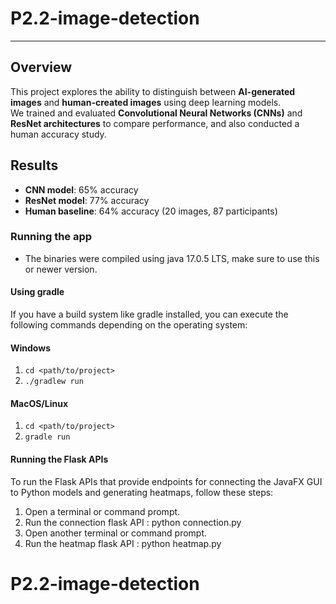 # P2.2-image-detection
---
## Overview
This project explores the ability to distinguish between **AI-generated images** and **human-created images** using deep learning models.  
We trained and evaluated **Convolutional Neural Networks (CNNs)** and **ResNet architectures** to compare performance, and also conducted a human accuracy study.
## Results
- **CNN model**: 65% accuracy  
- **ResNet model**: 77% accuracy  
- **Human baseline**: 64% accuracy (20 images, 87 participants)
### Running the app
- The binaries were compiled using java 17.0.5 LTS, make sure to use this or newer version.
#### Using gradle
If you have a build system like gradle installed, you can execute the following commands depending on the operating system:
#### Windows
1. `cd <path/to/project>`
1. `./gradlew run`
#### MacOS/Linux
1. `cd <path/to/project>`
1. `gradle run`
#### Running the Flask APIs
To run the Flask APIs that provide endpoints for connecting the JavaFX GUI to Python models and generating heatmaps, follow these steps:
1. Open a terminal or command prompt.
2. Run the connection flask API : python connection.py 
3. Open another terminal or command prompt. 
4. Run the heatmap flask API : python heatmap.py 
# P2.2-image-detection
